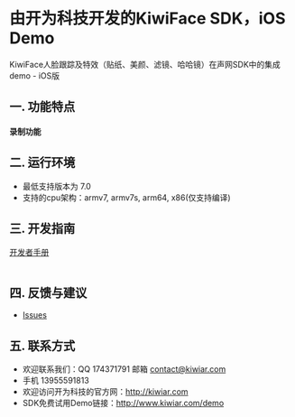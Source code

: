 # 由开为科技开发的KiwiFace SDK，iOS Demo
KiwiFace人脸跟踪及特效（贴纸、美颜、滤镜、哈哈镜）在声网SDK中的集成demo - iOS版

## 

## 一. 功能特点
#### 录制功能

## 二. 运行环境

- 最低支持版本为 7.0
- 支持的cpu架构：armv7, armv7s, arm64, x86(仅支持编译)

## 三. 开发指南

 [开发者手册](https://github.com/kiwi-face/KiwiFaceSDK_Demo_iOS/blob/master/docs/ios-instruction.md)                                                                                                                                                                                                                         

## 四. 反馈与建议

- [Issues](https://github.com/kiwi-face/KiwiFaceSDK_Demo_iOS/issues)

## 五. 联系方式

- 欢迎联系我们：QQ 174371791 邮箱  contact@kiwiar.com  
- 手机 13955591813
- 欢迎访问开为科技的官方网：http://kiwiar.com
- SDK免费试用Demo链接：http://www.kiwiar.com/demo

